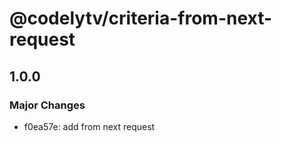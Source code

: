 # @codelytv/criteria-from-next-request

## 1.0.0

### Major Changes

- f0ea57e: add from next request
